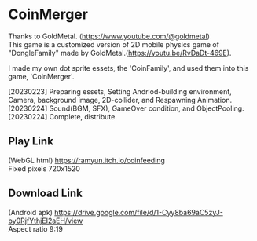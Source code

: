 # CoinMerger


Thanks to GoldMetal. (https://www.youtube.com/@goldmetal)  
This game is a customized version of 2D mobile physics game of "DongleFamily" made by GoldMetal.(https://youtu.be/RvDaDt-469E).  

I made my own dot sprite essets, the 'CoinFamily', and used them into this game, 'CoinMerger'.  

[20230223] Preparing essets, Setting Andriod-building environment, Camera, background image, 2D-collider, and Respawning Animation.  
[20230224] Sound(BGM, SFX), GameOver condition, and ObjectPooling.  
[20230224] Complete, distribute.  

## Play Link  
(WebGL html) https://ramyun.itch.io/coinfeeding  
Fixed pixels 720x1520  

## Download Link
(Android apk) https://drive.google.com/file/d/1-Cyy8ba69aC5zyJ-by0RjfYthjEI2aEH/view  
Aspect ratio 9:19  